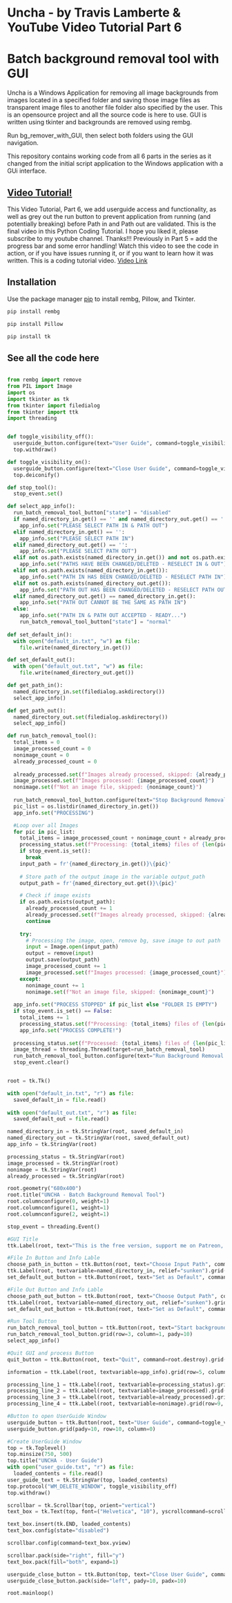 # Uncha - by Travis Lamberte & YouTube Video Tutorial Part 6

# Batch background removal tool with GUI
Uncha is a Windows Application for removing all image backgrounds from images located in a specified folder and saving those image files as transparent image files to another file folder also specified by the user. This is an opensource project and all the source code is here to use. GUI is written using tkinter and backgrounds are removed using rembg.

Run bg_remover_with_GUI, then select both folders using the GUI navigation.

This repository contains working code from all 6 parts in the series as it changed from the initial script application to the Windows application with a GUi interface.

## [Video Tutorial!](https://youtu.be/bzIbVodszLU)
This Video Tutorial, Part 6, we add userguide access and functionality, as well as grey out the run button to prevent application from running (and potentially breaking) before Path in and Path out are validated. This is the final video in this Python Coding Tutorial. I hope you liked it, please subscribe to my youtube channel. Thanks!!!
Previously in Part 5 = add the progress bar and some error handling! Watch this video to see the code in action, or if you have issues running it, or if you want to learn how it was written. This is a coding tutorial video. [Video Link](https://youtu.be/bzIbVodszLU)

## Installation

Use the package manager [pip](https://pip.pypa.io/en/stable/) to install rembg, Pillow, and Tkinter.

```bash
pip install rembg
```

```bash
pip install Pillow
```

```bash
pip install tk
```


## See all the code here
```python

from rembg import remove
from PIL import Image
import os
import tkinter as tk
from tkinter import filedialog
from tkinter import ttk
import threading 


def toggle_visibility_off():
  userguide_button.configure(text="User Guide", command=toggle_visibility_on)
  top.withdraw()

def toggle_visibility_on():
  userguide_button.configure(text="Close User Guide", command=toggle_visibility_off)
  top.deiconify()

def stop_tool():
  stop_event.set()

def select_app_info():
  run_batch_removal_tool_button["state"] = "disabled"
  if named_directory_in.get() == '' and named_directory_out.get() == '':
    app_info.set("PLEASE SELECT PATH IN & PATH OUT")
  elif named_directory_in.get() == '':
    app_info.set("PLEASE SELECT PATH IN")
  elif named_directory_out.get() == '':
    app_info.set("PLEASE SELECT PATH OUT")
  elif not os.path.exists(named_directory_in.get()) and not os.path.exists(named_directory_out.get()):
    app_info.set("PATHS HAVE BEEN CHANGED/DELETED - RESELECT IN & OUT")
  elif not os.path.exists(named_directory_in.get()):
    app_info.set("PATH IN HAS BEEN CHANGED/DELETED - RESELECT PATH IN")
  elif not os.path.exists(named_directory_out.get()):
    app_info.set("PATH OUT HAS BEEN CHANGED/DELETED - RESELECT PATH OUT")
  elif named_directory_out.get() == named_directory_in.get():
    app_info.set("PATH OUT CANNOT BE THE SAME AS PATH IN")
  else:
    app_info.set("PATH IN & PATH OUT ACCEPTED - READY...")
    run_batch_removal_tool_button["state"] = "normal"
    
def set_default_in():
  with open("default_in.txt", "w") as file:
    file.write(named_directory_in.get())

def set_default_out():
  with open("default_out.txt", "w") as file:
    file.write(named_directory_out.get())

def get_path_in():
  named_directory_in.set(filedialog.askdirectory())
  select_app_info()

def get_path_out():
  named_directory_out.set(filedialog.askdirectory())
  select_app_info()

def run_batch_removal_tool():
  total_items = 0
  image_processed_count = 0
  nonimage_count = 0
  already_processed_count = 0
  
  already_processed.set(f"Images already processed, skipped: {already_processed_count}")
  image_processed.set(f"Images processed: {image_processed_count}")
  nonimage.set(f"Not an image file, skipped: {nonimage_count}")
  
  run_batch_removal_tool_button.configure(text="Stop Background Removal Tool", command=stop_tool)
  pic_list = os.listdir(named_directory_in.get())
  app_info.set("PROCESSING")

  #Loop over all Images
  for pic in pic_list:
    total_items = image_processed_count + nonimage_count + already_processed_count
    processing_status.set(f"Processing: {total_items} files of {len(pic_list)} total files in folder")
    if stop_event.is_set():
      break
    input_path = fr'{named_directory_in.get()}\{pic}'
    
    # Store path of the output image in the variable output_path
    output_path = fr'{named_directory_out.get()}\{pic}'

    # Check if image exists
    if os.path.exists(output_path):
      already_processed_count += 1
      already_processed.set(f"Images already processed, skipped: {already_processed_count}")
      continue
    
    try:
      # Processing the image, open, remove bg, save image to out path
      input = Image.open(input_path)
      output = remove(input)
      output.save(output_path)
      image_processed_count += 1
      image_processed.set(f"Images processed: {image_processed_count}")
    except:
      nonimage_count += 1
      nonimage.set(f"Not an image file, skipped: {nonimage_count}")
      
  app_info.set("PROCESS STOPPED" if pic_list else "FOLDER IS EMPTY")
  if stop_event.is_set() == False:
    total_items += 1
    processing_status.set(f"Processing: {total_items} files of {len(pic_list)} total files in folder")
    app_info.set("PROCESS COMPLETE!")
    
  processing_status.set(f"Processed: {total_items} files of {len(pic_list)} total files in folder")
  image_thread = threading.Thread(target=run_batch_removal_tool) 
  run_batch_removal_tool_button.configure(text="Run Background Removal Tool", command=image_thread.start) 
  stop_event.clear()


root = tk.Tk()

with open("default_in.txt", "r") as file:
  saved_default_in = file.read()
    
with open("default_out.txt", "r") as file:
  saved_default_out = file.read()

named_directory_in = tk.StringVar(root, saved_default_in)
named_directory_out = tk.StringVar(root, saved_default_out)
app_info = tk.StringVar(root)

processing_status = tk.StringVar(root)
image_processed = tk.StringVar(root)
nonimage = tk.StringVar(root)
already_processed = tk.StringVar(root)

root.geometry("680x400")
root.title("UNCHA - Batch Background Removal Tool")
root.columnconfigure(0, weight=1)
root.columnconfigure(1, weight=1)
root.columnconfigure(2, weight=1)

stop_event = threading.Event()

#GUI Title
ttk.Label(root, text="This is the free version, support me on Patreon, please.", padding=(30, 30)).grid(row=0, column=1)

#File In Button and Info Lable
choose_path_in_button = ttk.Button(root, text="Choose Input Path", command=get_path_in).grid(row=1, column=0, sticky="EW")
ttk.Label(root, textvariable=named_directory_in, relief="sunken").grid(row=1, column=1, sticky="EW")
set_default_out_button = ttk.Button(root, text="Set as Default", command=set_default_in).grid(row=1, column=2)

#File Out Button and Info Lable
choose_path_out_button = ttk.Button(root, text="Choose Output Path", command=get_path_out).grid(row=2, column=0, sticky="EW")
ttk.Label(root, textvariable=named_directory_out, relief="sunken").grid(row=2, column=1, sticky="EW")
set_default_out_button = ttk.Button(root, text="Set as Default", command=set_default_out).grid(row=2, column=2)

#Run Tool Button
run_batch_removal_tool_button = ttk.Button(root, text="Start background Removal Tool", command=threading.Thread(target=run_batch_removal_tool).start)
run_batch_removal_tool_button.grid(row=3, column=1, pady=10)
select_app_info()

#Quit GUI and process Button
quit_button = ttk.Button(root, text="Quit", command=root.destroy).grid(row=4, column=1)

information = ttk.Label(root, textvariable=app_info).grid(row=5, column=1, pady=10)

processing_line_1 = ttk.Label(root, textvariable=processing_status).grid(pady=6, row=6, column=1)
processing_line_2 = ttk.Label(root, textvariable=image_processed).grid(row=7, column=1)
processing_line_3 = ttk.Label(root, textvariable=already_processed).grid(row=8, column=1)
processing_line_4 = ttk.Label(root, textvariable=nonimage).grid(row=9, column=1)

#Button to open UserGuide Window
userguide_button = ttk.Button(root, text="User Guide", command=toggle_visibility_on)
userguide_button.grid(pady=10, row=10, column=0)

#Create UserGuide Window
top = tk.Toplevel()
top.minsize(750, 500)
top.title("UNCHA - User Guide")
with open("user_guide.txt", "r") as file:
  loaded_contents = file.read()
user_guide_text = tk.StringVar(top, loaded_contents)
top.protocol("WM_DELETE_WINDOW", toggle_visibility_off)
top.withdraw()

scrollbar = tk.Scrollbar(top, orient="vertical")
text_box = tk.Text(top, font=("Helvetica", "10"), yscrollcommand=scrollbar.set)

text_box.insert(tk.END, loaded_contents)
text_box.config(state="disabled")

scrollbar.config(command=text_box.yview)

scrollbar.pack(side="right", fill="y")
text_box.pack(fill="both", expand=1)

userguide_close_button = ttk.Button(top, text="Close User Guide", command=toggle_visibility_off)
userguide_close_button.pack(side="left", pady=10, padx=10)

root.mainloop()

```

